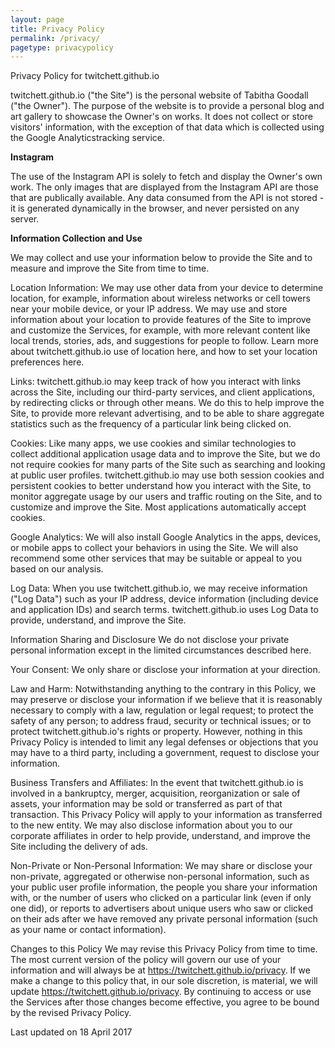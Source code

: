 ```yaml
---
layout: page
title: Privacy Policy
permalink: /privacy/
pagetype: privacypolicy
---
```


Privacy Policy for twitchett.github.io

twitchett.github.io ("the Site") is the personal website of Tabitha Goodall ("the Owner"). The purpose of the website is to provide a personal blog and art gallery to showcase the Owner's on works. It does not collect or store visitors' information, with the exception of that data which is collected using the Google Analyticstracking service. 

**Instagram**

The use of the Instagram API is solely to fetch and display the Owner's own work. The only images that are displayed from the Instagram API are those that are publically available. Any data consumed from the API is not stored - it is generated dynamically in the browser, and never persisted on any server.  

**Information Collection and Use**

We may collect and use your information below to provide the Site and to measure and improve the Site from time to time.

Location Information: We may use other data from your device to determine location, for example, information about wireless networks or cell towers near your mobile device, or your IP address. We may use and store information about your location to provide features of the Site to improve and customize the Services, for example, with more relevant content like local trends, stories, ads, and suggestions for people to follow. Learn more about twitchett.github.io use of location here, and how to set your location preferences here.

Links: twitchett.github.io may keep track of how you interact with links across the Site, including our third-party services, and client applications, by redirecting clicks or through other means. We do this to help improve the Site, to provide more relevant advertising, and to be able to share aggregate statistics such as the frequency of a particular link being clicked on.

Cookies: Like many apps, we use cookies and similar technologies to collect additional application usage data and to improve the Site, but we do not require cookies for many parts of the Site such as searching and looking at public user profiles. twitchett.github.io may use both session cookies and persistent cookies to better understand how you interact with the Site, to monitor aggregate usage by our users and traffic routing on the Site, and to customize and improve the Site. Most applications automatically accept cookies.

Google Analytics: We will also install Google Analytics in the apps, devices, or mobile apps to collect your behaviors in using the Site. We will also recommend some other services that may be suitable or appeal to you based on our analysis.

Log Data: When you use twitchett.github.io, we may receive information ("Log Data") such as your IP address, device information (including device and application IDs) and search terms. twitchett.github.io uses Log Data to provide, understand, and improve the Site.

Information Sharing and Disclosure
We do not disclose your private personal information except in the limited circumstances described here.

Your Consent: We only share or disclose your information at your direction.

Law and Harm: Notwithstanding anything to the contrary in this Policy, we may preserve or disclose your information if we believe that it is reasonably necessary to comply with a law, regulation or legal request; to protect the safety of any person; to address fraud, security or technical issues; or to protect twitchett.github.io's rights or property. However, nothing in this Privacy Policy is intended to limit any legal defenses or objections that you may have to a third party, including a government, request to disclose your information.

Business Transfers and Affiliates: In the event that twitchett.github.io is involved in a bankruptcy, merger, acquisition, reorganization or sale of assets, your information may be sold or transferred as part of that transaction. This Privacy Policy will apply to your information as transferred to the new entity. We may also disclose information about you to our corporate affiliates in order to help provide, understand, and improve the Site including the delivery of ads.

Non-Private or Non-Personal Information: We may share or disclose your non-private, aggregated or otherwise non-personal information, such as your public user profile information, the people you share your information with, or the number of users who clicked on a particular link (even if only one did), or reports to advertisers about unique users who saw or clicked on their ads after we have removed any private personal information (such as your name or contact information).

Changes to this Policy
We may revise this Privacy Policy from time to time. The most current version of the policy will govern our use of your information and will always be at https://twitchett.github.io/privacy. If we make a change to this policy that, in our sole discretion, is material, we will update https://twitchett.github.io/privacy. By continuing to access or use the Services after those changes become effective, you agree to be bound by the revised Privacy Policy.

Last updated on 18 April 2017